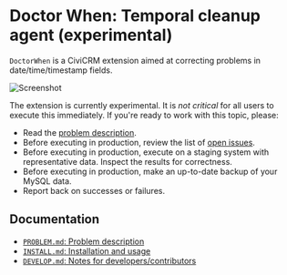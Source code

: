 # Doctor When: Temporal cleanup agent (experimental)

`DoctorWhen` is a CiviCRM extension aimed at correcting problems in date/time/timestamp fields.

![Screenshot](/img/screenshot.png)

The extension is currently experimental. It is *not critical* for all users to execute this immediately. If you're ready to work with this topic, please:

 * Read the [problem description](/doc/PROBLEM.md).
 * Before executing in production, review the list of [open issues](https://github.com/civicrm/org.civicrm.doctorwhen/issues/).
 * Before executing in production, execute on a staging system with representative data. Inspect the results for correctness.
 * Before executing in production, make an up-to-date backup of your MySQL data.
 * Report back on successes or failures.

## Documentation

 * [`PROBLEM.md`: Problem description](/doc/PROBLEM.md)
 * [`INSTALL.md`: Installation and usage](/doc/INSTALL.md)
 * [`DEVELOP.md`: Notes for developers/contributors](/doc/DEVELOP.md)
